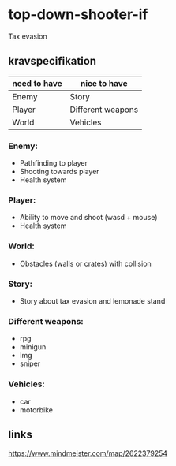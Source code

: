 # top-down-shooter-if
Tax evasion

## kravspecifikation

| need to have  | nice to have |
| ------------- | ------------- |
|Enemy          | Story  |
|Player         | Different weapons |
|World         | Vehicles |

### Enemy:
- Pathfinding to player
- Shooting towards player
- Health system

### Player:
- Ability to move and shoot (wasd + mouse)
- Health system

### World:
- Obstacles (walls or crates) with collision

### Story:
- Story about tax evasion and lemonade stand

### Different weapons:
- rpg
- minigun
- lmg
- sniper

### Vehicles:
- car
- motorbike

## links
https://www.mindmeister.com/map/2622379254
